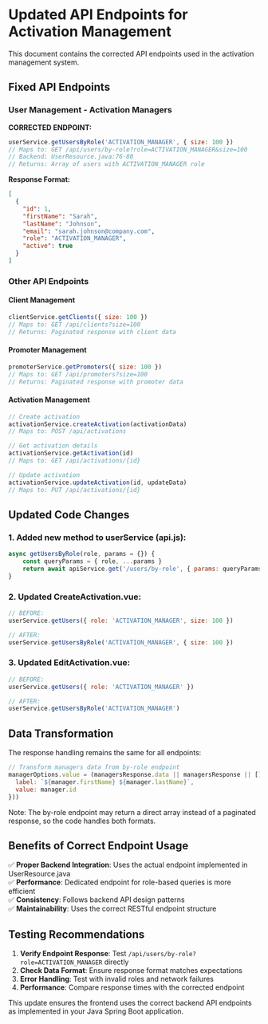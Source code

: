 # Updated API Endpoints for Activation Management

This document contains the corrected API endpoints used in the activation management system.

## Fixed API Endpoints

### User Management - Activation Managers

**CORRECTED ENDPOINT:**
```javascript
userService.getUsersByRole('ACTIVATION_MANAGER', { size: 100 })
// Maps to: GET /api/users/by-role?role=ACTIVATION_MANAGER&size=100
// Backend: UserResource.java:76-80
// Returns: Array of users with ACTIVATION_MANAGER role
```

**Response Format:**
```json
[
  {
    "id": 1,
    "firstName": "Sarah",
    "lastName": "Johnson",
    "email": "sarah.johnson@company.com",
    "role": "ACTIVATION_MANAGER",
    "active": true
  }
]
```

### Other API Endpoints

#### Client Management
```javascript
clientService.getClients({ size: 100 })
// Maps to: GET /api/clients?size=100
// Returns: Paginated response with client data
```

#### Promoter Management
```javascript
promoterService.getPromoters({ size: 100 })
// Maps to: GET /api/promoters?size=100
// Returns: Paginated response with promoter data
```

#### Activation Management
```javascript
// Create activation
activationService.createActivation(activationData)
// Maps to: POST /api/activations

// Get activation details
activationService.getActivation(id)
// Maps to: GET /api/activations/{id}

// Update activation
activationService.updateActivation(id, updateData)
// Maps to: PUT /api/activations/{id}
```

## Updated Code Changes

### 1. Added new method to userService (api.js):
```javascript
async getUsersByRole(role, params = {}) {
    const queryParams = { role, ...params }
    return await apiService.get('/users/by-role', { params: queryParams })
}
```

### 2. Updated CreateActivation.vue:
```javascript
// BEFORE:
userService.getUsers({ role: 'ACTIVATION_MANAGER', size: 100 })

// AFTER:
userService.getUsersByRole('ACTIVATION_MANAGER', { size: 100 })
```

### 3. Updated EditActivation.vue:
```javascript
// BEFORE:
userService.getUsers({ role: 'ACTIVATION_MANAGER' })

// AFTER:
userService.getUsersByRole('ACTIVATION_MANAGER')
```

## Data Transformation

The response handling remains the same for all endpoints:

```javascript
// Transform managers data from by-role endpoint
managerOptions.value = (managersResponse.data || managersResponse || []).map(manager => ({
  label: `${manager.firstName} ${manager.lastName}`,
  value: manager.id
}))
```

Note: The by-role endpoint may return a direct array instead of a paginated response, so the code handles both formats.

## Benefits of Correct Endpoint Usage

✅ **Proper Backend Integration**: Uses the actual endpoint implemented in UserResource.java  
✅ **Performance**: Dedicated endpoint for role-based queries is more efficient  
✅ **Consistency**: Follows backend API design patterns  
✅ **Maintainability**: Uses the correct RESTful endpoint structure  

## Testing Recommendations

1. **Verify Endpoint Response**: Test `/api/users/by-role?role=ACTIVATION_MANAGER` directly
2. **Check Data Format**: Ensure response format matches expectations
3. **Error Handling**: Test with invalid roles and network failures
4. **Performance**: Compare response times with the corrected endpoint

This update ensures the frontend uses the correct backend API endpoints as implemented in your Java Spring Boot application.